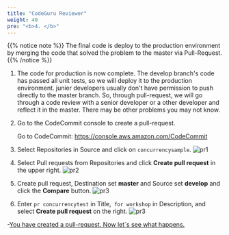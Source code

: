 ```yaml
---
title: "CodeGuru Reviewer"
weight: 40
pre: "<b>4. </b>"
---
```


{{% notice note %}}
The final code is deploy to the production environment by merging the code that solved the problem to the master via Pull-Request.
{{% /notice %}}

1. The code for production is now complete. The develop branch's code has passed all unit tests, so we will deploy it to the production environment. junier developers usually don't have permission to push directly to the master branch. So, through pull-request, we will go through a code review with a senior developer or a other developer and reflect it in the master. 
There may be other problems you may not know.


1.	Go to the CodeCommit console to create a pull-request.

    Go to CodeCommit: https://console.aws.amazon.com/CodeCommit    

1. Select Repositories in Source and click on `concurrencysample`.
    ![pr1](/images/pc-codecommit-select.png)

1. Select Pull requests from Repositories and click **Create pull request** in the upper right. 
    ![pr2](/images/pc-codecommit-prselect.png)

1. Create pull request, Destination set **master** and Source set **develop** and click the **Compare** button.
    ![pr3](/images/pc-codecommit-createpr.png)

1. Enter `pr concurrencytest` in Title,` for workshop` in Description, and select **Create pull request** on the right.
    ![pr3](/images/pc-codecommit-fin.png)

-[You have created a pull-request. Now let`s see what happens.](/en/codegurupr/solve-awssdk)
